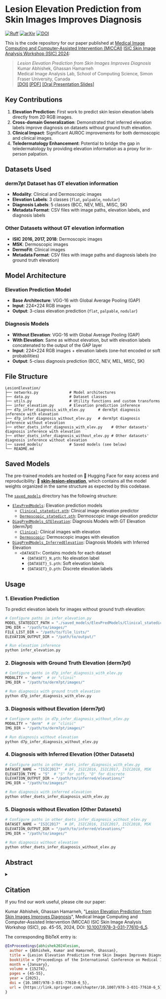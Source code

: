 # Lesion Elevation Prediction from Skin Images Improves Diagnosis<!-- Ruff badge -->
<!-- arXiv badge -->
<!-- DOI badge -->
<!-- Citation badge - commented out for now -->
[![Ruff](https://img.shields.io/endpoint?url=https://raw.githubusercontent.com/astral-sh/ruff/main/assets/badge/v2.json)](https://github.com/astral-sh/ruff) [![arXiv](https://img.shields.io/badge/arXiv-2408.02792-b31b1b.svg)](https://arxiv.org/abs/2408.02792) [![DOI](https://zenodo.org/badge/DOI/10.1007/978-3-031-77610-6_5.svg)](https://doi.org/10.1007/978-3-031-77610-6_5) 
<!-- [![Citation](https://api.juleskreuer.eu/citation-badge.php?doi=10.1007/978-3-031-77610-6_5)](https://scholar.google.com/citations?view_op=view_citation&hl=en&citation_for_view=HagMdKMAAAAJ:hMod-77fHWUC) -->

This is the code repository for our paper published at [Medical Image Computing and Computer-Assisted Intervention (MICCAI)](https://conferences.miccai.org/2024/en/) [ISIC Skin Image Analysis Workshop (ISIC) 2024](https://workshop.isic-archive.com/2024/):

> _Lesion Elevation Prediction from Skin Images Improves Diagnosis_<br>
> Kumar Abhishek, Ghassan Hamarneh<br>
Medical Image Analysis Lab, School of Computing Science, Simon Fraser University, Canada<br>
> [[DOI]](https://doi.org/10.1007/978-3-031-77610-6_54_14) [[PDF]](http://www.cs.sfu.ca/~hamarneh/ecopy/miccai_isic2024b.pdf) [[Oral Presentation Slides]](https://workshop.isic-archive.com/2024/slides_abhishek_b.pdf)

## Key Contributions

1. **Elevation Prediction**: First work to predict skin lesion elevation labels directly from 2D RGB images.
2. **Cross-domain Generalization**: Demonstrated that inferred elevation labels improve diagnosis on datasets without ground truth elevation.
3. **Clinical Impact**: Significant AUROC improvements for both dermoscopic and clinical images.
4. **Teledermatology Enhancement**: Potential to bridge the gap in teledermatology by providing elevation information as a proxy for in-person palpation.


## Datasets Used


### derm7pt Dataset has GT elevation information
- **Modality**: Clinical and Dermoscopic images
- **Elevation Labels**: 3 classes (`flat`, `palpable`, `nodular`)
- **Diagnosis Labels**: 5 classes (BCC, NEV, MEL, MISC, SK)
- **Metadata Format**: CSV files with image paths, elevation labels, and diagnosis labels

### Other Datasets without GT elevation information
- **ISIC 2016, 2017, 2018**: Dermoscopic images
- **MSK**: Dermoscopic images  
- **DermoFit**: Clinical images
- **Metadata Format**: CSV files with image paths and diagnosis labels (no ground truth elevation)

## Model Architecture

### Elevation Prediction Model
- **Base Architecture**: VGG-16 with Global Average Pooling (GAP)
- **Input**: 224×224 RGB images
- **Output**: 3-class elevation prediction (`flat`, `palpable`, `nodular`)

### Diagnosis Models
- **Without Elevation**: VGG-16 with Global Average Pooling (GAP)
- **With Elevation**: Same as without elevation, but with elevation labels concatenated to the output of the GAP layer
- **Input**: 224×224 RGB images + elevation labels (one-hot encoded or soft probabilities)
- **Output**: 5-class diagnosis prediction (BCC, NEV, MEL, MISC, SK)



## File Structure

```
LesionElevation/
├── networks.py              # Model architectures
├── data.py                  # Dataset classes
├── utils.py                 # Utility functions and custom transforms
├── infer_elevation.py       # Elevation prediction inference
├── d7p_infer_diagnosis_with_elev.py      # derm7pt diagnosis inference with elevation
├── d7p_infer_diagnosis_without_elev.py   # derm7pt diagnosis inference without elevation
├── other_dsets_infer_diagnosis_with_elev.py    # Other datasets' diagnosis inference with elevation
├── other_dsets_infer_diagnosis_without_elev.py # Other datasets' diagnosis inference without elevation
|── saved_models/            # Saved models (see below)
└── README.md
```

## Saved Models

The pre-trained models are hosted on 🤗 Hugging Face for easy access and reproducibility: 🤗 **[skin-lesion-elevation](https://huggingface.co/kabhishe/skin-lesion-elevation)**, which contains all the model weights organized in the same structure as expected by this codebase.

<!-- ```
[skin-lesion-elevation](https://huggingface.co/kabhishe/skin-lesion-elevation)
└── saved_models
    ├── ElevPredModels # Elevation prediction models
    │   ├── Clinical_statedict.pth # Clinical image elevation predictor
    │   └── Dermoscopic_statedict.pth # Dermoscopic image elevation predictor
    ├── DiagPredModels_GTElevation # Diagnosis Models with GT Elevation (derm7pt)
    │   ├── Clinical
    │   │   ├── GTDepth_model.pth # Clinical images with elevation
    │   │   └── NoDepth_model.pth # Clinical images without elevation
    │   └── Dermoscopic
    │       ├── GTDepth_model.pth # Dermoscopic images with elevation
    │       └── NoDepth_model.pth # Dermoscopic images without elevation
    ├── DiagPredModels_InferredElevation # Diagnosis Models with Inferred Elevation
    └── <DATASET> # Contains models for each dataset
        ├── {DATASET}_N.pth: No elevation label
        ├── {DATASET}_S.pth: Soft elevation labels
        └── {DATASET}_D.pth: Discrete elevation labels
``` -->

The [`saved_models`](https://huggingface.co/kabhishe/skin-lesion-elevation/tree/main/saved_models) directory has the following structure:
* [`ElevPredModels`](https://huggingface.co/kabhishe/skin-lesion-elevation/tree/main/saved_models/ElevPredModels): Elevation prediction models
    * [`Clinical_statedict.pth`](https://huggingface.co/kabhishe/skin-lesion-elevation/tree/main/saved_models/ElevPredModels/Clinical_statedict.pth): Clinical image elevation predictor
    * [`Dermoscopic_statedict.pth`](https://huggingface.co/kabhishe/skin-lesion-elevation/tree/main/saved_models/ElevPredModels/Dermoscopic_statedict.pth): Dermoscopic image elevation predictor
* [`DiagPredModels_GTElevation`](https://huggingface.co/kabhishe/skin-lesion-elevation/tree/main/saved_models/DiagPredModels_GTElevation): Diagnosis Models with GT Elevation (derm7pt)
    * [`Clinical`](https://huggingface.co/kabhishe/skin-lesion-elevation/tree/main/saved_models/DiagPredModels_GTElevation/Clinical): Clinical images with elevation
    * [`Dermoscopic`](https://huggingface.co/kabhishe/skin-lesion-elevation/tree/main/saved_models/DiagPredModels_GTElevation/Dermoscopic): Dermoscopic images with elevation
* [`DiagPredModels_InferredElevation`](https://huggingface.co/kabhishe/skin-lesion-elevation/tree/main/saved_models/DiagPredModels_InferredElevation): Diagnosis Models with Inferred Elevation
    * `<DATASET>`: Contains models for each dataset
        * `{DATASET}_N.pth`: No elevation label
        * `{DATASET}_S.pth`: Soft elevation labels
        * `{DATASET}_D.pth`: Discrete elevation labels


## Usage

### 1. Elevation Prediction

To predict elevation labels for images without ground truth elevation:

```python
# Configure paths in infer_elevation.py
MODEL_STATEDICT_PATH = "./saved_models/ElevPredModels/Clinical_statedict.pth"  # or Dermoscopic_statedict.pth
IMG_DIR = "/path/to/images/"
FILE_LIST_DIR = "/path/to/file_lists/"
ELEVATION_OUTPUT_DIR = "/path/to/output/"

# Run elevation inference
python infer_elevation.py
```

### 2. Diagnosis with Ground Truth Elevation (derm7pt)

```python
# Configure paths in d7p_infer_diagnosis_with_elev.py
MODALITY = "derm"  # or "clinic"
IMG_DIR = "/path/to/derm7pt/images/"

# Run diagnosis with ground truth elevation
python d7p_infer_diagnosis_with_elev.py
```

### 3. Diagnosis without Elevation (derm7pt)

```python
# Configure paths in d7p_infer_diagnosis_without_elev.py
MODALITY = "derm"  # or "clinic"
IMG_DIR = "/path/to/derm7pt/images/"

# Run diagnosis without elevation
python d7p_infer_diagnosis_without_elev.py
```

### 4. Diagnosis with Inferred Elevation (Other Datasets)

```python
# Configure paths in other_dsets_infer_diagnosis_with_elev.py
DATASET_NAME = "ISIC2017"  # DF, ISIC2016, ISIC2017, ISIC2018, MSK
ELEVATION_TYPE = "S"  # "S" for soft, "D" for discrete
ELEVATION_OUTPUT_DIR = "/path/to/inferred/elevations/"
IMG_DIR = "/path/to/images/"

# Run diagnosis with inferred elevation
python other_dsets_infer_diagnosis_with_elev.py
```

### 5. Diagnosis without Elevation (Other Datasets)

```python
# Configure paths in other_dsets_infer_diagnosis_without_elev.py
DATASET_NAME = "ISIC2017"  # DF, ISIC2016, ISIC2017, ISIC2018, MSK
ELEVATION_OUTPUT_DIR = "/path/to/inferred/elevations/"
IMG_DIR = "/path/to/images/"

# Run diagnosis without elevation
python other_dsets_infer_diagnosis_without_elev.py
```

## Abstract

<details>

<summary></summary>

While deep learning-based computer-aided diagnosis for skin lesion image analysis is approaching dermatologists' performance levels, there are several works showing that incorporating additional features such as shape priors, texture, color constancy, and illumination further improves the lesion diagnosis performance. In this work, we look at another clinically useful feature, skin lesion elevation, and investigate the feasibility of predicting and leveraging skin lesion elevation labels. Specifically, we use a deep learning model to predict image-level lesion elevation labels from 2D skin lesion images. We test the elevation prediction accuracy on the derm7pt dataset, and use the elevation prediction model to estimate elevation labels for images from five other datasets: ISIC 2016, 2017, and 2018 Challenge datasets, MSK, and DermoFit. We evaluate cross-domain generalization by using these estimated elevation labels as auxiliary inputs to diagnosis models, and show that these improve the classification performance, with AUROC improvements of up to 6.29% and 2.69% for dermoscopic and clinical images, respectively.

</details>

## Citation

If you find our work useful, please cite our paper:

Kumar Abhishek, Ghassan Hamarneh, "[Lesion Elevation Prediction from Skin Images Improves Diagnosis](http://www.cs.sfu.ca/~hamarneh/ecopy/miccai_isic2024b.pdf)", Medical Image Computing and Computer-Assisted Intervention (MICCAI) ISIC Skin Image Analysis Workshop (ISIC), pp. 45-55, 2024, DOI: [10.1007/978-3-031-77610-6_5](https://doi.org/10.1007/978-3-031-77610-6_5).

The corresponding BibTeX entry is:

```bibtex
@InProceedings{abhishek2024lesion,
  author = {Abhishek, Kumar and Hamarneh, Ghassan},
  title = {Lesion Elevation Prediction from Skin Images Improves Diagnosis},
  booktitle = {Proceedings of the International Conference on Medical Image Computing and Computer-Assisted Intervention (MICCAI) ISIC Skin Image Analysis Workshop},
  month = {January},
  volume = {15274},
  pages = {45-55},
  year = {2025},
  doi = {10.1007/978-3-031-77610-6_5},
  url = {https://link.springer.com/chapter/10.1007/978-3-031-77610-6_5}
}
```
